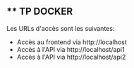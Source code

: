 ** TP DOCKER 
---------------
Les URLs d'accès sont les suivantes:
- Accès au frontend via http://localhost
- Accès à l'API via http://localhost/api1
- Accès à l'API via http://localhost/api2
